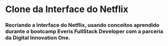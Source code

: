 # Clone da Interface do Netflix


### Recriando a Interface do Netflix, usando conceitos aprendido durante o bootcamp Everis FullStack Developer com a parceria da Digital Innovation One.
 


